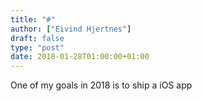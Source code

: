 ```yaml
---
title: "#"
author: ["Eivind Hjertnes"]
draft: false
type: "post"
date: 2018-01-28T01:00:00+01:00
---
```


One of my goals in 2018 is to ship a iOS app
